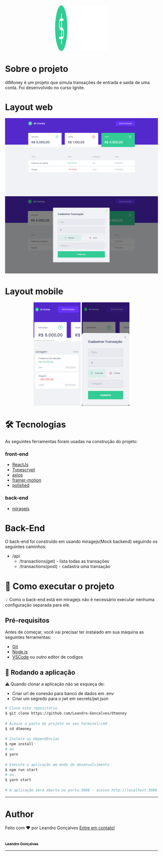 <p align="center">
  <img src="files/img/logo.svg" height="150" width="175" alt="dtmoney" />
</p>

# Sobre o projeto
  dtMoney é um projeto que simula transações de entrada e saida de uma conta. Foi desenvolvido no curso Ignite.  

# Layout web
<p align="center">
  <img src="files/img/web-layout.png"alt="dtoney">
  <img src="files/img/web-layout-modal.png"alt="dtoney">
</p>

# Layout mobile
<p align="center">
  <img src="files/img/mobile-layout.png" height="340" alt="dtoney" />
  <img src="files/img/mobile-layout-modal.png" height="340" alt="dtoney" />
</p>

# 🛠 Tecnologias
As seguintes ferramentas foram usadas na construção do projeto:

### front-end

- [ReactJs](https://pt-br.reactjs.org)
- [Typescrypt](https://www.typescriptlang.org)
- [axios](https://www.npmjs.com/package/axios)
- [framer-motion](https://www.npmjs.com/package/framer-motion)
- [polished](https://www.npmjs.com/package/polished)

### back-end
- [miragejs](https://miragejs.com)


# Back-End
O back-end foi construído em usando miragejs(Mock backend) seguindo os seguintes caminhos:
* /api
  * /transactions(get) - lista todas as transações
  * /transactions(post) - cadastra uma transação

# 🚀 Como executar o projeto

💡 Como o back-end está em miragejs não é necessário executar nenhuma configuração separada para ele.

## Pré-requisitos
Antes de começar, você vai precisar ter instalado em sua máquina as seguintes ferramentas:

 * [Git](https://git-scm.com)
 * [Node.js](https://nodejs.org)
 * [VSCode](https://code.visualstudio.com) ou outro editor de codigos

## 🧭 Rodando a aplicação

⚠️ Quando clonar a aplicação não se esqueça de:
 - Criar url de conexão para banco de dados em .env
 - Criar um segredo para o jwt em secrets/jwt.json

```bash
# Clone este repositório
$ git clone https://github.com/Leandro-Goncalves/dtmoney

# Acesse a pasta do projeto no seu terminal/cmd
$ cd dtmoney

# Instale as dependências
$ npm install
# ou
$ yarn

# Execute a aplicação em modo de desenvolvimento
$ npm run start
# ou
$ yarn start

# A aplicação será aberta na porta:3000 - acesse http://localhost:3000
```
---

# Author
Feito com ❤️ por Leandro Gonçalves [Entre em contato!](mailto:leandrogoncalvesprofissional@hotmail.com)

<a href="https://github.com/Leandro-Goncalves/">
  <img
    width="150px"
    src="https://github.com/Leandro-Goncalves.png"
    alt=""
  />
 <br />
 <sub><b>Leandro Gonçalves</b></sub></a>

---